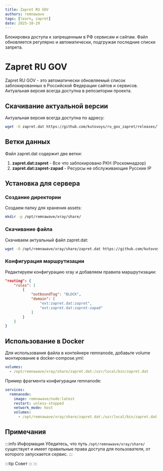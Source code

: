 ```yaml
---
title: Zapret RU GOV
authors: remnawave
tags: [learn, zapret]
date: 2025-10-29
---
```


Блокировка доступа к запрещенным в РФ сервисам и сайтам. Файл обновляется регулярно и автоматически, подгружая последние списки запрета.

# Zapret RU GOV

Zapret RU GOV - это автоматически обновляемый список заблокированных в Российской Федерации сайтов и сервисов. Актуальная версия всегда доступна в репозитории проекта.

## Скачивание актуальной версии

Актуальная версия всегда доступна по адресу:

```bash
wget -O zapret.dat https://github.com/kutovoys/ru_gov_zapret/releases/latest/download/zapret.dat
```

## Ветки данных

Файл zapret.dat содержит две ветки:

1. **zapret.dat:zapret** - Все что заблокировано РКН (Роскомнадзор)
2. **zapret.dat:zapret-zapad** - Ресурсы не обслуживающие Русские IP

## Установка для сервера

### Создание директории

Создаем папку для хранения assets:

```bash
mkdir -p /opt/remnawave/xray/share/
```

### Скачивание файла

Скачиваем актуальный файл zapret.dat:

```bash
wget -O /opt/remnawave/xray/share/zapret.dat https://github.com/kutovoys/ru_gov_zapret/releases/latest/download/zapret.dat
```

### Конфигурация маршрутизации

Редактируем конфигурацию xray и добавляем правила маршрутизации:

```json
"routing": {
    "rules": [
        {
            "outboundTag": "BLOCK",
            "domain": [
                "ext:zapret.dat:zapret",
                "ext:zapret.dat:zapret-zapad"
            ]
        }
    ]
}
```

## Использование в Docker

Для использования файла в контейнере remnanode, добавьте volume монтирование в docker-compose.yml:

```yaml
volumes:
  - /opt/remnawave/xray/share/zapret.dat:/usr/local/bin/zapret.dat
```

Пример фрагмента конфигурации remnanode:

```yaml
services:
  remnanode:
    image: remnawave/node:latest
    restart: unless-stopped
    network_mode: host
    volumes:
      - /opt/remnawave/xray/share/zapret.dat:/usr/local/bin/zapret.dat
```

## Примечания

:::info Информация
Убедитесь, что путь `/opt/remnawave/xray/share/` существует и имеет правильные права доступа для пользователя, от которого запускается сервис.
:::

:::tip Совет
:::
:::
